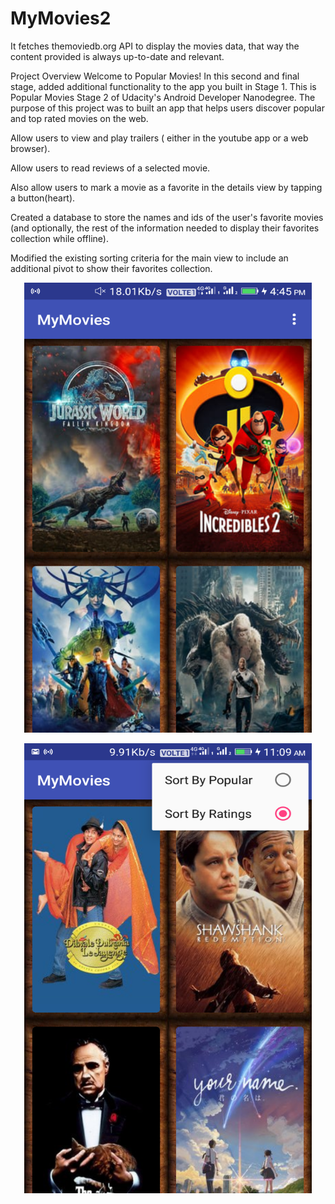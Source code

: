 # MyMovies2
 It fetches themoviedb.org API to display the movies data, that way the content provided is always up-to-date and relevant.

Project Overview
Welcome to Popular Movies! In this second and final stage, added additional functionality to the app you built in Stage 1.
This is Popular Movies Stage 2 of Udacity's Android Developer Nanodegree. The purpose of this project was to built an app that helps users discover popular and top rated movies on the web.


<p>Allow users to view and play trailers ( either in the youtube app or a web browser).<p/>
<p>Allow users to read reviews of a selected movie.</>
<p>Also allow users to mark a movie as a favorite in the details view by tapping a button(heart).<p/>
<p>Created a database to store the names and ids of the user's favorite movies (and optionally, the rest of the information needed to display their favorites collection while offline).<p/>
<p>Modified the existing sorting criteria for the main view to include an additional pivot to show their favorites collection.<p/>

<p align="center">
  <img width="460" height="720" src="https://github.com/sureshkumarm8/MyMovies/blob/master/screenshots/popular_movies.png">
</p>
<p align="center">
  <img width="460" height="720" src="https://github.com/sureshkumarm8/MyMovies/blob/master/screenshots/sorting_menu.png">
</p>

